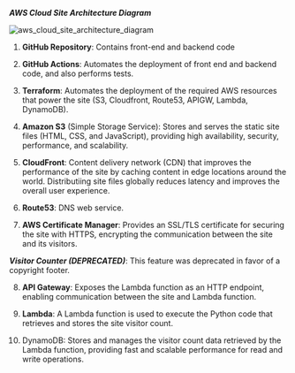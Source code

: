 ***AWS Cloud Site Architecture Diagram***

![aws_cloud_site_architecture_diagram](https://github.com/kingdevtk/terraform-projects/assets/61067769/1a5fd0b1-6016-45be-8ae5-e505a94d3d1b)



1) **GitHub Repository**: Contains front-end and backend code

2) **GitHub Actions**: Automates the deployment of front end and backend code, and also performs tests.

3) **Terraform**: Automates the deployment of the required AWS resources that power the site (S3, Cloudfront, Route53, APIGW, Lambda, DynamoDB). 

4) **Amazon S3** (Simple Storage Service): Stores and serves the static site files (HTML, CSS, and JavaScript), providing high availability, security, performance, and scalability.

5) **CloudFront**: Content delivery network (CDN) that improves the performance of the site by caching content in edge locations around the world. Distributiing site files globally reduces latency and improves the overall user experience.

6) **Route53**: DNS web service.

7) **AWS Certificate Manager**: Provides an SSL/TLS certificate for securing the site with HTTPS, encrypting the communication between the site and its visitors.


***Visitor Counter (DEPRECATED)***: This feature was deprecated in favor of a copyright footer. 

8) **API Gateway**: Exposes the Lambda function as an HTTP endpoint, enabling communication between the site and Lambda function.

9) **Lambda**: A Lambda function is used to execute the Python code that retrieves and stores the site visitor count.

10) DynamoDB: Stores and manages the visitor count data retrieved by the Lambda function, providing fast and scalable performance for read and write operations.
